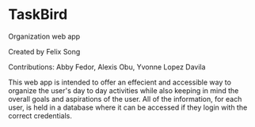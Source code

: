 # TaskBird
Organization web app

Created by Felix Song

Contributions: Abby Fedor, Alexis Obu, Yvonne Lopez Davila


This web app is intended to offer an effecient and accessible way to organize the user's day to day activities while also keeping in mind the overall
goals and aspirations of the user. All of the information, for each user, is held in a database where it can be accessed if they login with the correct credentials.




